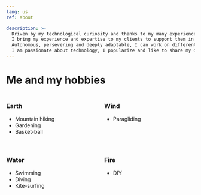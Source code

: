```yaml
---
lang: us
ref: about

description: >-
  Driven by my technological curiosity and thanks to my many experiences in different customer contexts, I have forged a solid vision in the field of data.
  I bring my experience and expertise to my clients to support them in their data-centric transformation.
  Autonomous, persevering and deeply adaptable, I can work on different fields and technological tasks.
  I am passionate about technology, I popularize and like to share my discoveries around me.
---
```


# Me and my hobbies

<div style="display: grid; grid-template-columns: repeat(2, 1fr); gap: 20px;">

  <div class="card">
    <h3>Earth</h3>
    <ul>
      <li>Mountain hiking</li>
      <li>Gardening</li>
      <li>Basket-ball</li>
    </ul>
  </div>

  <div class="card">
    <h3>Wind</h3>
    <ul>
      <li>Paragliding</li>
    </ul>
  </div>

  <div class="card">
    <h3>Water</h3>
    <ul>
      <li>Swimming</li>
      <li>Diving</li>
      <li>Kite-surfing</li>
    </ul>
  </div>

  <div class="card">
    <h3>Fire</h3>
    <ul>
      <li>DIY</li>
    </ul>
  </div>

</div>